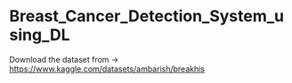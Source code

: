 # Breast_Cancer_Detection_System_using_DL
Download the dataset from -> https://www.kaggle.com/datasets/ambarish/breakhis
